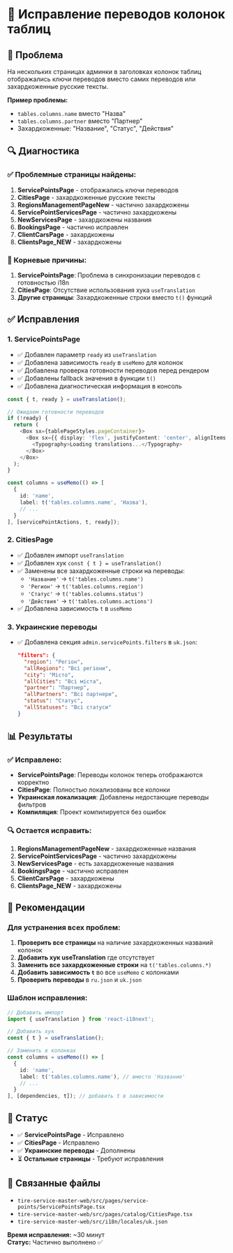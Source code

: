 # 🔧 Исправление переводов колонок таблиц

## 🎯 Проблема
На нескольких страницах админки в заголовках колонок таблиц отображались ключи переводов вместо самих переводов или захардкоженные русские тексты.

**Пример проблемы:**
- `tables.columns.name` вместо "Назва"
- `tables.columns.partner` вместо "Партнер" 
- Захардкоженные: "Название", "Статус", "Действия"

## 🔍 Диагностика

### ✅ Проблемные страницы найдены:
1. **ServicePointsPage** - отображались ключи переводов
2. **CitiesPage** - захардкоженные русские тексты
3. **RegionsManagementPageNew** - частично захардкожены
4. **ServicePointServicesPage** - частично захардкожены  
5. **NewServicesPage** - захардкожены названия
6. **BookingsPage** - частично исправлен
7. **ClientCarsPage** - захардкожены
8. **ClientsPage_NEW** - захардкожены

### 🐛 Корневые причины:
1. **ServicePointsPage**: Проблема в синхронизации переводов с готовностью i18n
2. **CitiesPage**: Отсутствие использования хука `useTranslation`
3. **Другие страницы**: Захардкоженные строки вместо `t()` функций

## ✅ Исправления

### 1. ServicePointsPage
- ✅ Добавлен параметр `ready` из `useTranslation`
- ✅ Добавлена зависимость `ready` в `useMemo` для колонок  
- ✅ Добавлена проверка готовности переводов перед рендером
- ✅ Добавлены fallback значения в функции `t()`
- ✅ Добавлена диагностическая информация в консоль

```typescript
const { t, ready } = useTranslation();

// Ожидаем готовности переводов
if (!ready) {
  return (
    <Box sx={tablePageStyles.pageContainer}>
      <Box sx={{ display: 'flex', justifyContent: 'center', alignItems: 'center', minHeight: '200px' }}>
        <Typography>Loading translations...</Typography>
      </Box>
    </Box>
  );
}

const columns = useMemo(() => [
  {
    id: 'name',
    label: t('tables.columns.name', 'Назва'),
    // ...
  }
], [servicePointActions, t, ready]);
```

### 2. CitiesPage
- ✅ Добавлен импорт `useTranslation`
- ✅ Добавлен хук `const { t } = useTranslation()`
- ✅ Заменены все захардкоженные строки на переводы:
  - `'Название'` → `t('tables.columns.name')`
  - `'Регион'` → `t('tables.columns.region')`
  - `'Статус'` → `t('tables.columns.status')`
  - `'Действия'` → `t('tables.columns.actions')`
- ✅ Добавлена зависимость `t` в `useMemo`

### 3. Украинские переводы
- ✅ Добавлена секция `admin.servicePoints.filters` в `uk.json`:
  ```json
  "filters": {
    "region": "Регіон",
    "allRegions": "Всі регіони",
    "city": "Місто", 
    "allCities": "Всі міста",
    "partner": "Партнер",
    "allPartners": "Всі партнери",
    "status": "Статус",
    "allStatuses": "Всі статуси"
  }
  ```

## 📊 Результаты

### ✅ Исправлено:
- **ServicePointsPage**: Переводы колонок теперь отображаются корректно
- **CitiesPage**: Полностью локализованы все колонки
- **Украинская локализация**: Добавлены недостающие переводы фильтров
- **Компиляция**: Проект компилируется без ошибок

### 🔍 Остается исправить:
1. **RegionsManagementPageNew** - захардкоженные названия
2. **ServicePointServicesPage** - частично захардкожены
3. **NewServicesPage** - есть захардкоженные названия  
4. **BookingsPage** - частично исправлен
5. **ClientCarsPage** - захардкожены
6. **ClientsPage_NEW** - захардкожены

## 📝 Рекомендации

### Для устранения всех проблем:
1. **Проверить все страницы** на наличие захардкоженных названий колонок
2. **Добавить хук useTranslation** где отсутствует  
3. **Заменить все захардкоженные строки** на `t('tables.columns.*)`
4. **Добавить зависимость `t`** во все `useMemo` с колонками
5. **Проверить переводы** в `ru.json` и `uk.json`

### Шаблон исправления:
```typescript
// Добавить импорт
import { useTranslation } from 'react-i18next';

// Добавить хук
const { t } = useTranslation();

// Заменить в колонках
const columns = useMemo(() => [
  {
    id: 'name',
    label: t('tables.columns.name'), // вместо 'Название'
    // ...
  }
], [dependencies, t]); // добавить t в зависимости
```

## 🚀 Статус
- ✅ **ServicePointsPage** - Исправлено
- ✅ **CitiesPage** - Исправлено  
- ✅ **Украинские переводы** - Дополнены
- ⏳ **Остальные страницы** - Требуют исправления

## 🔗 Связанные файлы
- `tire-service-master-web/src/pages/service-points/ServicePointsPage.tsx`
- `tire-service-master-web/src/pages/catalog/CitiesPage.tsx`
- `tire-service-master-web/src/i18n/locales/uk.json`

**Время исправления:** ~30 минут  
**Статус:** Частично выполнено ✅ 